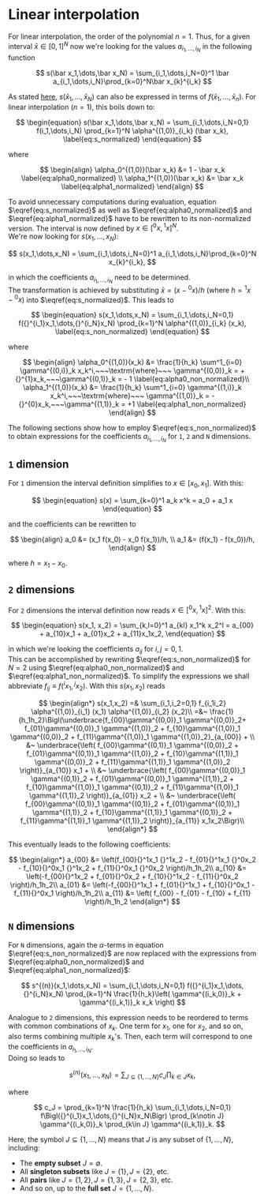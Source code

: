 # Linear interpolation

For linear interpolation, the order of the polynomial $n = 1$. Thus, for a given
interval $\bar x \in [0, 1]^N$ now we're looking for the values
$a_{i_1,\dots,i_N}$ in the following function

$$
s(\bar x_1,\dots,\bar x_N) = \sum_{i_1,\dots,i_N=0}^1 \bar a_{i_1,\dots,i_N}\prod_{k=0}^N\bar x_{k}^{i_k}
$$

As stated [here](index.md), $s(\bar x_1,\dots,\bar x_N)$ can also be expressed in terms of $f(\bar x_1, \dots, \bar x_n)$. For linear interpolation ($n=1$), this boils down to:

$$
\begin{equation}
s(\bar x_1,\dots,\bar x_N) = \sum_{i_1,\dots,i_N=0,1} f(i_1,\dots,i_N) \prod_{k=1}^N \alpha^{(1,0)}_{i_k} (\bar x_k), \label{eq:s_normalized}
\end{equation}
$$

where

$$
\begin{align}
\alpha_0^{(1,0)}(\bar x_k) &= 1 - \bar x_k \label{eq:alpha0_normalized} \\
\alpha_1^{(1,0)}(\bar x_k) &= \bar x_k \label{eq:alpha1_normalized}
\end{align}
$$

To avoid unnecessary computations during evaluation, equation
$\eqref{eq:s_normalized}$ as well as $\eqref{eq:alpha0_normalized}$ and
$\eqref{eq:alpha1_normalized}$ have to be rewritten to its non-normalized
version. The interval is now defined by $x \in [{}^0x, {}^1x]^N$.  
We're now looking for $s(x_1,\dots,x_N)$:

$$
s(x_1,\dots,x_N) = \sum_{i_1,\dots,i_N=0}^1 a_{i_1,\dots,i_N}\prod_{k=0}^N
x_{k}^{i_k},
$$

in which the coefficients $a_{i_1,\dots,i_N}$ need to be determined.  
The transformation is achieved by substituting $\bar x = (x - {}^0x)/h$ (where
$h={}^1x-{}^0x$) into $\eqref{eq:s_normalized}$. This leads to

$$
\begin{equation}
s(x_1,\dots,x_N) = \sum_{i_1,\dots,i_N=0,1} f({}^{i_1}x_1,\dots,{}^{i_N}x_N) \prod_{k=1}^N \alpha^{(1,0)}_{i_k} (x_k), \label{eq:s_non_normalized}
\end{equation}
$$

where

$$
\begin{align}
\alpha_0^{(1,0)}(x_k) &= \frac{1}{h_k} \sum^1_{i=0} \gamma^{(0,i)}_k x_k^i,~~~\textrm{where}~~~ \gamma^{(0,0)}_k = +{}^{1}x_k,~~~\gamma^{(0,1)}_k = - 1
\label{eq:alpha0_non_normalized}\\
\alpha_1^{(1,0)}(x_k) &= \frac{1}{h_k} \sum^1_{i=0} \gamma^{(1,i)}_k x_k^i,~~~\textrm{where}~~~
\gamma^{(1,0)}_k = -{}^{0}x_k,~~~\gamma^{(1,1)}_k = +1 \label{eq:alpha1_non_normalized} \end{align}
$$

The following sections show how to employ $\eqref{eq:s_non_normalized}$ to
obtain expressions for the coefficients $a_{i_1,\dots,i_N}$ for `1`, `2` and `N`
dimensions.

## `1` dimension

For `1` dimension the interval definition simplifies to $x \in [x_0, x_1]$. With
this:

$$
\begin{equation}
s(x) = \sum_{k=0}^1 a_k x^k =  a_0 + a_1 x
\end{equation}
$$

and the coefficients can be rewritten to

$$
\begin{align}
a_0 &= (x_1 f(x_0) - x_0 f(x_1))/h, \\
a_1 &= (f(x_1) - f(x_0))/h,
\end{align}
$$

where $h = x_1 - x_0$.

## `2` dimensions

For `2` dimensions the interval definition now reads $x \in [{}^0x, {}^1x]^2$.
With this:

$$
\begin{equation}
s(x_1, x_2) = \sum_{k,l=0}^1 a_{kl} x_1^k x_2^l = a_{00} + a_{10}x_1 + a_{01}x_2 + a_{11}x_1x_2,
\end{equation}
$$

in which we're looking the coefficients $a_{ij}$ for $i,j=0,1$.  
This can be accomplished by rewriting $\eqref{eq:s_non_normalized}$ for $N=2$
using $\eqref{eq:alpha0_non_normalized}$ and $\eqref{eq:alpha1_non_normalized}$.
To simplify the expressions we shall abbreviate $f_{ij} \equiv f({}^ix_1,{}^jx_2)$. With this $s(x_1,x_2)$ reads

$$
\begin{align*}
s(x_1,x_2) =& \sum_{i_1,i_2=0,1} f_{i_1i_2} \alpha^{(1,0)}_{i_1} (x_1)
\alpha^{(1,0)}_{i_2} (x_2)\\
 =&~ \frac{1}{h_1h_2}\Bigl(\underbrace{f_{00}\gamma^{(0,0)}_1 \gamma^{(0,0)}_2+ 
      f_{01}\gamma^{(0,0)}_1 \gamma^{(1,0)}_2 + 
      f_{10}\gamma^{(1,0)}_1 \gamma^{(0,0)}_2 + 
      f_{11}\gamma^{(1,0)}_1 \gamma^{(1,0)}_2}_{a_{00}} + \\
   &~ \underbrace{\left( f_{00}\gamma^{(0,1)}_1 \gamma^{(0,0)}_2 + 
             f_{01}\gamma^{(0,1)}_1 \gamma^{(1,0)}_2 + 
             f_{10}\gamma^{(1,1)}_1 \gamma^{(0,0)}_2 + 
             f_{11}\gamma^{(1,1)}_1 \gamma^{(1,0)}_2 \right)}_{a_{10}} x_1 +  \\
   &~ \underbrace{\left( f_{00}\gamma^{(0,0)}_1 \gamma^{(0,1)}_2 + 
             f_{01}\gamma^{(0,0)}_1 \gamma^{(1,1)}_2 + 
             f_{10}\gamma^{(1,0)}_1 \gamma^{(0,1)}_2 + 
             f_{11}\gamma^{(1,0)}_1 \gamma^{(1,1)}_2 \right)}_{a_{01}} x_2 +  \\
   &~ \underbrace{\left( f_{00}\gamma^{(0,1)}_1 \gamma^{(0,1)}_2 + 
             f_{01}\gamma^{(0,1)}_1 \gamma^{(1,1)}_2 + 
             f_{10}\gamma^{(1,1)}_1 \gamma^{(0,1)}_2 + 
             f_{11}\gamma^{(1,1)}_1 \gamma^{(1,1)}_2 \right)}_{a_{11}} x_1x_2\Bigr)\\
\end{align*}
$$

This eventually leads to the following coefficients:

$$
\begin{align*}
a_{00} &= \left(f_{00}{}^1x_1 {}^1x_2 - 
                f_{01}{}^1x_1 {}^0x_2 - 
                f_{10}{}^0x_1 {}^1x_2 + 
                f_{11}{}^0x_1 {}^0x_2 \right)/h_1h_2\\
a_{10} &= \left(-f_{00}{}^1x_2 + 
                 f_{01}{}^0x_2 + 
                 f_{10}{}^1x_2 -
                 f_{11}{}^0x_2 \right)/h_1h_2\\
a_{01} &= \left(-f_{00}{}^1x_1 + 
                 f_{01}{}^1x_1 + 
                 f_{10}{}^0x_1 -
                 f_{11}{}^0x_1 \right)/h_1h_2\\
a_{11} &= \left( f_{00} - 
                 f_{01} - 
                 f_{10} +
                 f_{11} \right)/h_1h_2
\end{align*}
$$

## `N` dimensions

For `N` dimensions, again the $\alpha$-terms in equation
$\eqref{eq:s_non_normalized}$ are now replaced with the expressions from
$\eqref{eq:alpha0_non_normalized}$ and $\eqref{eq:alpha1_non_normalized}$:

$$
s^{(n)}(x_1,\dots,x_N) = \sum_{i_1,\dots,i_N=0,1} f({}^{i_1}x_1,\dots,{}^{i_N}x_N) \prod_{k=1}^N \frac{1}{h_k}\left( \gamma^{(i_k,0)}_k + \gamma^{(i_k,1)}_k x_k  \right)
$$

Analogue to `2` dimensions, this expression needs to be reordered to terms with
common combinations of $x_k$​. One term for $x_1$​, one for $x_2$​, and so on,
also terms combining multiple $x_k$'s. Then, each term will correspond to one
the coefficients in $a_{i_1,\dots,i_N}$.  
Doing so leads to

$$
s^{(n)}(x_1,\dots,x_N) = \sum_{J\subseteq \{1,\dots,N\}} c_J \prod_{k\in J} x_k,
$$

where

$$
c_J = \prod_{k=1}^N \frac{1}{h_k} \sum_{i_1,\dots,i_N=0,1} f\Bigl({}^{i_1}x_1,\dots,{}^{i_N}x_N\Bigr)
\prod_{k\notin J} \gamma^{(i_k,0)}_k \prod_{k\in J} \gamma^{(i_k,1)}_k.
$$

Here, the symbol $J\subseteq \{1,\dots,N\}$ means that $J$ is any subset of
$\{1,\dots,N\}$, including:

- The **empty subset** $J = \emptyset$.
- All **singleton subsets** like $J = \{1\}, J = \{2\},$ etc.
- All **pairs** like $J = \{1,2\}, J = \{1,3\}, J = \{2,3\}$, etc.
- And so on, up to the **full set** $J = \{1,\dots,N\}$.
